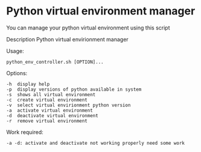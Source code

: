 # Python virtual environment manager
You can manage your python virtual environment using this script

Description
Python virtual envirionment manager

Usage:

	python_env_controller.sh [OPTION]...
Options:

	-h	display help
	-p	display versions of python available in system
	-s	shows all virtual environment	
	-c	create virtual environment
	-v	select virtual envirionment python version
	-a	activate virtual environment
	-d	deactivate virtual environment
	-r	remove virtual environment
Work required:

	-a -d: activate and deactivate not working properly need some work